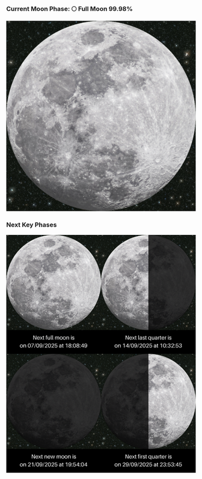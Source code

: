 ### Current Moon Phase: 🌕 Full Moon 99.98%
![Moon Phase](moonphase.png)
### Next Key Phases
![Gallery](gallery.png)